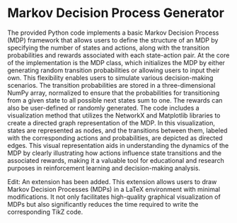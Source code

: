 # Markov Decision Process Generator

The provided Python code implements a basic Markov Decision Process (MDP) framework that allows users to define the structure of an MDP by specifying the number of states and actions, along with the transition probabilities and rewards associated with each state-action pair. At the core of the implementation is the MDP class, which initializes the MDP by either generating random transition probabilities or allowing users to input their own. This flexibility enables users to simulate various decision-making scenarios. The transition probabilities are stored in a three-dimensional NumPy array, normalized to ensure that the probabilities for transitioning from a given state to all possible next states sum to one. The rewards can also be user-defined or randomly generated. The code includes a visualization method that utilizes the NetworkX and Matplotlib libraries to create a directed graph representation of the MDP. In this visualization, states are represented as nodes, and the transitions between them, labeled with the corresponding actions and probabilities, are depicted as directed edges. This visual representation aids in understanding the dynamics of the MDP by clearly illustrating how actions influence state transitions and the associated rewards, making it a valuable tool for educational and research purposes in reinforcement learning and decision-making analysis.

Edit: An extension has been added. This extension allows users to draw Markov Decision Processes (MDPs) in a LaTeX environment with minimal modifications. It not only facilitates high-quality graphical visualization of MDPs but also significantly reduces the time required to write the corresponding TikZ code.
